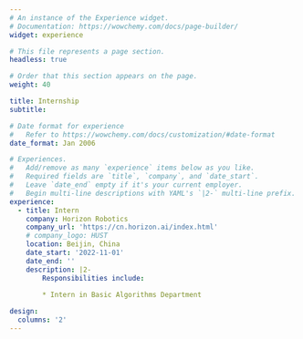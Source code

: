 ```yaml
---
# An instance of the Experience widget.
# Documentation: https://wowchemy.com/docs/page-builder/
widget: experience

# This file represents a page section.
headless: true

# Order that this section appears on the page.
weight: 40

title: Internship
subtitle:

# Date format for experience
#   Refer to https://wowchemy.com/docs/customization/#date-format
date_format: Jan 2006

# Experiences.
#   Add/remove as many `experience` items below as you like.
#   Required fields are `title`, `company`, and `date_start`.
#   Leave `date_end` empty if it's your current employer.
#   Begin multi-line descriptions with YAML's `|2-` multi-line prefix.
experience:
  - title: Intern
    company: Horizon Robotics
    company_url: 'https://cn.horizon.ai/index.html'
    # company_logo: HUST
    location: Beijin, China
    date_start: '2022-11-01'
    date_end: ''
    description: |2-
        Responsibilities include:
        
        * Intern in Basic Algorithms Department

design:
  columns: '2'
---
```

